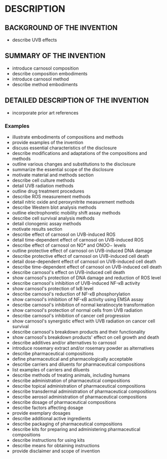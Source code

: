 # DESCRIPTION

## BACKGROUND OF THE INVENTION

- describe UVB effects

## SUMMARY OF THE INVENTION

- introduce carnosol composition
- describe composition embodiments
- introduce carnosol method
- describe method embodiments

## DETAILED DESCRIPTION OF THE INVENTION

- incorporate prior art references

### Examples

- illustrate embodiments of compositions and methods
- provide examples of the invention
- discuss essential characteristics of the disclosure
- describe modifications and adaptations of the compositions and methods
- outline various changes and substitutions to the disclosure
- summarize the essential scope of the disclosure
- motivate material and methods section
- describe cell culture methods
- detail UVB radiation methods
- outline drug treatment procedures
- describe ROS measurement methods
- detail nitric oxide and peroxynitrite measurement methods
- describe Western blot analysis methods
- outline electrophoretic mobility shift assay methods
- describe cell survival analysis methods
- detail clonogenic assay methods
- motivate results section
- describe effect of carnosol on UVB-induced ROS
- detail time-dependent effect of carnosol on UVB-induced ROS
- describe effect of carnosol on NO* and ONOO− levels
- outline protective effect of carnosol on UVB-induced DNA damage
- describe protective effect of carnosol on UVB-induced cell death
- detail dose-dependent effect of carnosol on UVB-induced cell death
- describe time-dependent effect of carnosol on UVB-induced cell death
- describe carnosol's effect on UVB-induced cell death
- show carnosol's protection of DNA damage and reduction of ROS level
- describe carnosol's inhibition of UVB-induced NF-κB activity
- show carnosol's protection of IκB level
- describe carnosol's reduction of NF-κB phosphorylation
- show carnosol's inhibition of NF-κB activity using EMSA assay
- describe carnosol's inhibition of normal keratinocyte transformation
- show carnosol's protection of normal cells from UVB radiation
- describe carnosol's inhibition of cancer cell progression
- show carnosol's synergistic effect with UVB radiation on cancer cell survival
- describe carnosol's breakdown products and their functionality
- show carnosol's breakdown products' effect on cell growth and death
- describe additives and/or alternatives to carnosol
- introduce rosemary extract and/or rosemary powder as alternatives
- describe pharmaceutical compositions
- define pharmaceutical and pharmacologically acceptable
- describe carriers and diluents for pharmaceutical compositions
- list examples of carriers and diluents
- describe methods of treating animals, including humans
- describe administration of pharmaceutical compositions
- describe topical administration of pharmaceutical compositions
- describe transdermal administration of pharmaceutical compositions
- describe aerosol administration of pharmaceutical compositions
- describe dosage of pharmaceutical compositions
- describe factors affecting dosage
- provide exemplary dosages
- describe additional active ingredients
- describe packaging of pharmaceutical compositions
- describe kits for preparing and administering pharmaceutical compositions
- describe instructions for using kits
- describe means for obtaining instructions
- provide disclaimer and scope of invention


